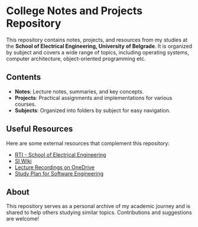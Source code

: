 # College Notes and Projects Repository  

This repository contains notes, projects, and resources from my studies at the **School of Electrical Engineering, University of Belgrade**. It is organized by subject and covers a wide range of topics, including operating systems, computer architecture, object-oriented programming etc.  

## Contents  
- **Notes**: Lecture notes, summaries, and key concepts.  
- **Projects**: Practical assignments and implementations for various courses.  
- **Subjects**: Organized into folders by subject for easy navigation.  

## Useful Resources  
Here are some external resources that complement this repository:  
- [RTI - School of Electrical Engineering](https://rti.etf.bg.ac.rs/)  
- [SI Wiki](https://siwiki.rs/wiki/SI_Wiki)  
- [Lecture Recordings on OneDrive](https://etfbgacrs-my.sharepoint.com/personal/sa190595d_student_etf_bg_ac_rs/_layouts/15/onedrive.aspx?ga=1&id=%2Fpersonal%2Fsa190595d%5Fstudent%5Fetf%5Fbg%5Fac%5Frs%2FDocuments%2FSnimci%20predavanja&noAuthRedirect=1)  
- [Study Plan for Software Engineering](https://www.etf.bg.ac.rs/sr/studiranje/osnovne-akademske-studije/softversko-inzenjerstvo-si/nastavni-plan-i-program-2017)  

## About  
This repository serves as a personal archive of my academic journey and is shared to help others studying similar topics. Contributions and suggestions are welcome!  



